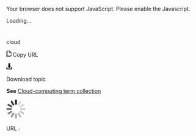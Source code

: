 Your browser does not support JavaScript. Please enable the Javascript.

Loading...

# 

cloud

![Copy URL](media/cloud/Copy.png)
Copy URL

![Download](media/cloud/Download.png)

Download topic

**See** [Cloud-computing term collection](https://worldready.cloudapp.net/Styleguide/Read?id=2700&topicid=28841)

![In progress](media/cloud/activity-large.gif)

URL :
